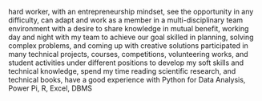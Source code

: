 hard worker, with an entrepreneurship mindset,
see the opportunity in any difficulty, can adapt and work as a member in a multi-disciplinary team environment with a desire to share knowledge in mutual benefit,
working day and night with my team to achieve our goal
skilled in planning, solving complex problems, and coming up with creative solutions
participated in many technical projects, courses, competitions, volunteering works, and student activities under different positions to develop my soft skills and technical knowledge, spend my time reading scientific research, and technical books, have a good experience with Python for Data Analysis, Power Pi, R, Excel, DBMS
<!---
ahmedelutfi/ahmedelutfi is a ✨ special ✨ repository because its `README.md` (this file) appears on your GitHub profile.
You can click the Preview link to take a look at your changes.
--->
